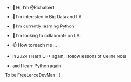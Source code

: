 - 👋 Hi, I’m @Richalbert
- 👀 I’m interested in Big Data and I.A.
- 🌱 I’m currently learning Python 
- 💞️ I’m looking to collaborate on I.A.
- 📫 How to reach me ...

- in 2024 I learn C++ again, I follow lessons of Celine Noel
- and I learn Python again

To be FreeLenceDevMan : )

<!---
Richalbert/Richalbert is a ✨ special ✨ repository because its `README.md` (this file) appears on your GitHub profile.
You can click the Preview link to take a look at your changes.
--->
